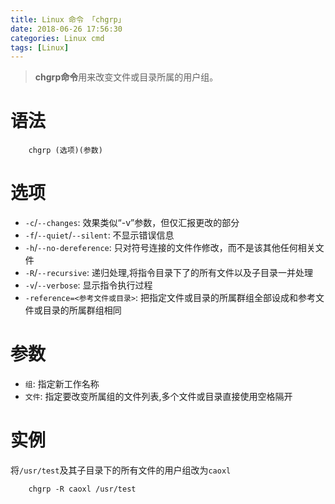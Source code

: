 ```yaml
---
title: Linux 命令 「chgrp」
date: 2018-06-26 17:56:30
categories: Linux cmd
tags: [Linux]
---
```


> **chgrp命令**用来改变文件或目录所属的用户组。

<!-- more -->

# 语法

```
    chgrp (选项)(参数)
```

# 选项

- `-c`/`--changes`: 效果类似“-v”参数，但仅汇报更改的部分
- `-f`/`--quiet`/`--silent`: 不显示错误信息
- `-h`/`--no-dereference`: 只对符号连接的文件作修改，而不是该其他任何相关文件
- `-R`/`--recursive`:   递归处理,将指令目录下了的所有文件以及子目录一并处理
- `-v`/`--verbose`:     显示指令执行过程
- `-reference=<参考文件或目录>`: 把指定文件或目录的所属群组全部设成和参考文件或目录的所属群组相同

# 参数

- `组`:    指定新工作名称
- `文件`:   指定要改变所属组的文件列表,多个文件或目录直接使用空格隔开

# 实例

将`/usr/test`及其子目录下的所有文件的用户组改为`caoxl`

```
    chgrp -R caoxl /usr/test
```